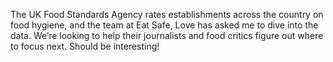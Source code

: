 The UK Food Standards Agency rates establishments across the country on food hygiene, and the team at Eat Safe, Love has asked me to dive into the data. We’re looking to help their journalists and food critics figure out where to focus next. Should be interesting!

